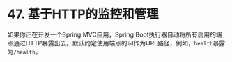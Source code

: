 # 47. 基于HTTP的监控和管理

如果你正在开发一个Spring MVC应用，Spring Boot执行器自动将所有启用的端点通过HTTP暴露出去。默认约定使用端点的`id`作为URL路径，例如，`health`暴露为`/health`。


